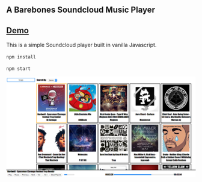 ## A Barebones Soundcloud Music Player

## [Demo](http://guven8.github.io/Soundcloud-Radio/)

This is a simple Soundcloud player built in vanilla Javascript.

`npm install`

`npm start`

![alt tag](/src/img/home-screen.png)
